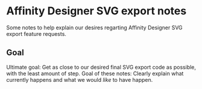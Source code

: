 # Affinity Designer SVG export notes

Some notes to help explain our desires regarting Affinity Designer SVG export feature requests.

## Goal

Ultimate goal: Get as close to our desired final SVG export code as possible, with the least amount of step.
Goal of these notes: Clearly explain what currently happens and what we would _like_ to have happen.
